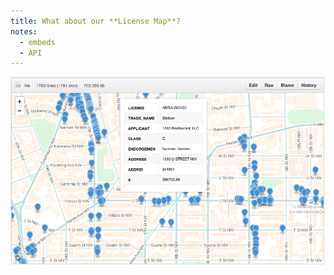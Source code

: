 ```yaml
---
title: What about our **License Map**?
notes:
  - embeds
  - API
---
```



![Stenson's](images/stetsons.png)
